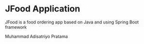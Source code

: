# JFood Application

JFood is a food ordering app based on Java and using Spring Boot framework 

Muhammad Adisatriyo Pratama
